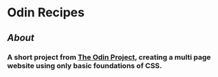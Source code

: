 # Odin Recipes
## *About*
### A short project from [The Odin Project](https://www.theodinproject.com/paths/foundations/courses/foundations/lessons/css-foundations), creating a multi page website using only basic foundations of CSS.
